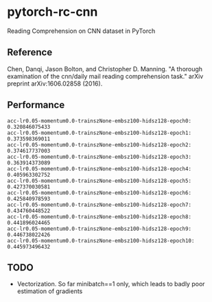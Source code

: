 # pytorch-rc-cnn
Reading Comprehension on CNN dataset in PyTorch

## Reference

Chen, Danqi, Jason Bolton, and Christopher D. Manning. "A thorough examination of the cnn/daily mail reading comprehension task." arXiv preprint arXiv:1606.02858 (2016).

## Performance

```
acc-lr0.05-momentum0.0-trainszNone-embsz100-hidsz128-epoch0: 0.320846075433
acc-lr0.05-momentum0.0-trainszNone-embsz100-hidsz128-epoch1: 0.373598369011
acc-lr0.05-momentum0.0-trainszNone-embsz100-hidsz128-epoch2: 0.374617737003
acc-lr0.05-momentum0.0-trainszNone-embsz100-hidsz128-epoch3: 0.363914373089
acc-lr0.05-momentum0.0-trainszNone-embsz100-hidsz128-epoch4: 0.405963302752
acc-lr0.05-momentum0.0-trainszNone-embsz100-hidsz128-epoch5: 0.427370030581
acc-lr0.05-momentum0.0-trainszNone-embsz100-hidsz128-epoch6: 0.425840978593
acc-lr0.05-momentum0.0-trainszNone-embsz100-hidsz128-epoch7: 0.434760448522
acc-lr0.05-momentum0.0-trainszNone-embsz100-hidsz128-epoch8: 0.441896024465
acc-lr0.05-momentum0.0-trainszNone-embsz100-hidsz128-epoch9: 0.446738022426
acc-lr0.05-momentum0.0-trainszNone-embsz100-hidsz128-epoch10: 0.445973496432
```

## TODO

* Vectorization. So far minibatch==1 only, which leads to badly poor estimation of gradients
